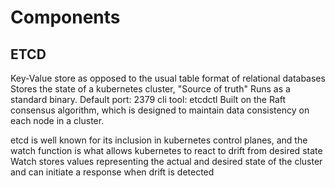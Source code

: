 # Components

## ETCD

Key-Value store as opposed to the usual table format of relational databases
Stores the state of a kubernetes cluster, "Source of truth"
Runs as a standard binary. Default port: 2379
cli tool: etcdctl
Built on the Raft consensus algorithm, which is designed to maintain data consistency on each node in a cluster.

etcd is well known for its inclusion in kubernetes control planes, and the watch function is what allows kubernetes to react to drift from desired state
Watch stores values representing the actual and desired state of the cluster and can initiate a response when drift is detected
